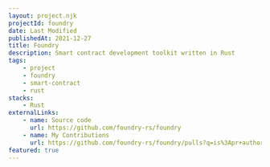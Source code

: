 ```yaml
---
layout: project.njk
projectId: foundry
date: Last Modified
publishedAt: 2021-12-27
title: Foundry
description: Smart contract development toolkit written in Rust
tags:
    - project
    - foundry
    - smart-contract
    - rust
stacks:
    - Rust
externalLinks:
    - name: Source code
      url: https://github.com/foundry-rs/foundry
    - name: My Contributions
      url: https://github.com/foundry-rs/foundry/pulls?q=is%3Apr+author%3Apyk+is%3Aclosed
featured: true
---
```

